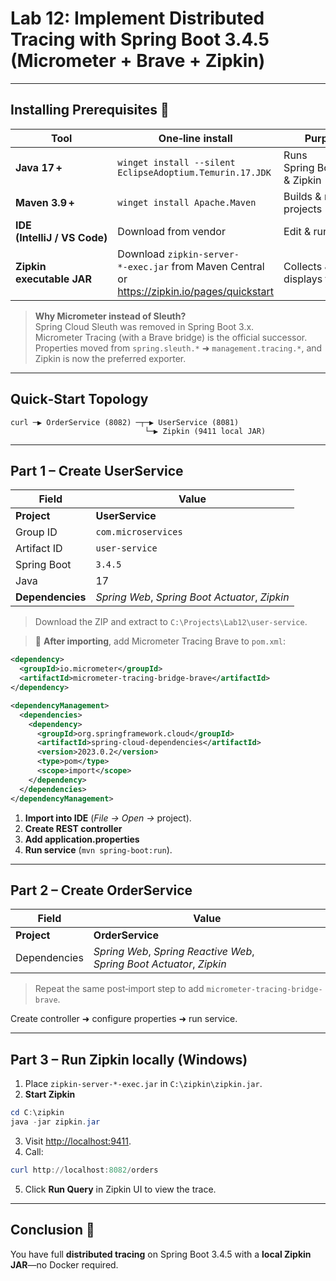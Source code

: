 # **Lab 12: Implement Distributed Tracing with Spring Boot 3.4.5 (Micrometer + Brave + Zipkin)**

---

## Installing Prerequisites 🚀
| Tool | One‑line install | Purpose |
|------|-----------------|---------|
| **Java 17 +** | `winget install --silent EclipseAdoptium.Temurin.17.JDK` | Runs Spring Boot 3.4.5 & Zipkin |
| **Maven 3.9 +** | `winget install Apache.Maven` | Builds & runs projects |
| **IDE (IntelliJ / VS Code)** | Download from vendor | Edit & run code |
| **Zipkin executable JAR** | Download `zipkin-server-*‑exec.jar` from Maven Central or <https://zipkin.io/pages/quickstart> | Collects & displays traces |

> **Why Micrometer instead of Sleuth?**  
> Spring Cloud Sleuth was removed in Spring Boot 3.x. Micrometer Tracing (with a Brave bridge) is the official successor. Properties moved from `spring.sleuth.*` ➜ `management.tracing.*`, and Zipkin is now the preferred exporter.

---

## Quick‑Start Topology
```
curl ─▶ OrderService (8082) ─┬─▶ UserService (8081)
                              └─▶ Zipkin (9411 local JAR)
```

---

## Part 1 – Create **UserService**

| Field | Value |
|-------|-------|
| **Project** | **UserService** |
| Group ID | `com.microservices` |
| Artifact ID | `user-service` |
| Spring Boot | `3.4.5` |
| Java | 17 |
| **Dependencies** | *Spring Web*, *Spring Boot Actuator*, *Zipkin* |

> Download the ZIP and extract to `C:\Projects\Lab12\user-service`.

> 🔧 **After importing**, add Micrometer Tracing Brave to `pom.xml`:
```xml
<dependency>
  <groupId>io.micrometer</groupId>
  <artifactId>micrometer-tracing-bridge-brave</artifactId>
</dependency>

<dependencyManagement>
  <dependencies>
    <dependency>
      <groupId>org.springframework.cloud</groupId>
      <artifactId>spring-cloud-dependencies</artifactId>
      <version>2023.0.2</version>
      <type>pom</type>
      <scope>import</scope>
    </dependency>
  </dependencies>
</dependencyManagement>
```

1. **Import into IDE** (*File → Open →* project).  
2. **Create REST controller**  
3. **Add application.properties**  
4. **Run service** (`mvn spring-boot:run`).

---

## Part 2 – Create **OrderService**

| Field | Value |
|-------|-------|
| **Project** | **OrderService** |
| Dependencies | *Spring Web*, *Spring Reactive Web*, *Spring Boot Actuator*, *Zipkin* |

> Repeat the same post‑import step to add `micrometer-tracing-bridge-brave`.

Create controller ➜ configure properties ➜ run service.

---

## Part 3 – Run Zipkin locally (Windows)

1. Place `zipkin-server-*-exec.jar` in `C:\zipkin\zipkin.jar`.
2. **Start Zipkin**
```powershell
cd C:\zipkin
java -jar zipkin.jar
```
3. Visit <http://localhost:9411>.  
4. Call:
```powershell
curl http://localhost:8082/orders
```
5. Click **Run Query** in Zipkin UI to view the trace.

---

## Conclusion 🎉
You have full **distributed tracing** on Spring Boot 3.4.5 with a **local Zipkin JAR**—no Docker required. 

